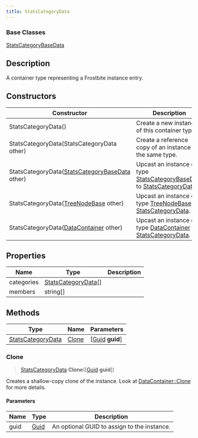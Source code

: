 ```yaml
---
title: StatsCategoryData
---
```

### Base Classes

[StatsCategoryBaseData](StatsCategoryBaseData)

## Description

A container type representing a Frostbite instance entry.

## Constructors

| Constructor                                                                  | Description                                                                                                               |
| ---------------------------------------------------------------------------- | ------------------------------------------------------------------------------------------------------------------------- |
| StatsCategoryData()                                                          | Create a new instance of this container type.                                                                             |
| StatsCategoryData(StatsCategoryData other)                                   | Create a reference copy of an instance of the same type.                                                                  |
| StatsCategoryData([StatsCategoryBaseData](StatsCategoryBaseData) other)      | Upcast an instance of type [StatsCategoryBaseData](StatsCategoryBaseData) to [StatsCategoryData](StatsCategoryData).      |
| StatsCategoryData([TreeNodeBase](TreeNodeBase) other)                        | Upcast an instance of type [TreeNodeBase](TreeNodeBase) to [StatsCategoryData](StatsCategoryData).                        |
| StatsCategoryData([DataContainer](/vext/ref/shared/class/datacontainer) other) | Upcast an instance of type [DataContainer](/vext/ref/shared/class/datacontainer) to [StatsCategoryData](StatsCategoryData). |

## Properties

| Name       | Type                                       | Description |
| ---------- | ------------------------------------------ | ----------- |
| categories | [StatsCategoryData](StatsCategoryData)\[\] |             |
| members    | string\[\]                                 |             |

## Methods

| Type                                   | Name            | Parameters                                     |
| -------------------------------------- | --------------- | ---------------------------------------------- |
| [StatsCategoryData](StatsCategoryData) | [Clone](#clone) | \[[Guid](/vext/ref/shared/class/guid) **guid**\] |

### Clone

> [StatsCategoryData](StatsCategoryData) **Clone**(\[[Guid](/vext/ref/shared/class/guid) **guid**\])

Creates a shallow-copy clone of the instance. Look at [DataContainer::Clone](/vext/ref/shared/class/datacontainer#clone) for more details.

#### Parameters

| Name | Type         | Description                                 |
| ---- | ------------ | ------------------------------------------- |
| guid | [Guid](Guid) | An optional GUID to assign to the instance. |
